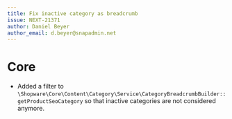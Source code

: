 ```yaml
---
title: Fix inactive category as breadcrumb
issue: NEXT-21371
author: Daniel Beyer
author_email: d.beyer@snapadmin.net
---
```

# Core
* Added a filter to `\Shopware\Core\Content\Category\Service\CategoryBreadcrumbBuilder::getProductSeoCategory` so that inactive categories are not considered anymore.

